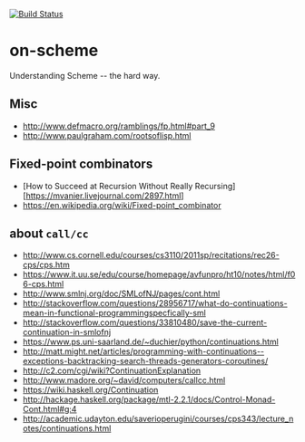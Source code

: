 
[![Build Status](https://travis-ci.org/massimo-nocentini/on-scheme.svg?branch=master)](https://travis-ci.org/massimo-nocentini/on-scheme)

# on-scheme
Understanding Scheme -- the hard way.

## Misc
   - http://www.defmacro.org/ramblings/fp.html#part_9
   - http://www.paulgraham.com/rootsoflisp.html

## Fixed-point combinators
   - [How to Succeed at Recursion Without Really Recursing][https://mvanier.livejournal.com/2897.html]
   - https://en.wikipedia.org/wiki/Fixed-point_combinator 

## about `call/cc` 
   - http://www.cs.cornell.edu/courses/cs3110/2011sp/recitations/rec26-cps/cps.htm
   - https://www.it.uu.se/edu/course/homepage/avfunpro/ht10/notes/html/f06-cps.html
   - http://www.smlnj.org/doc/SMLofNJ/pages/cont.html
   - http://stackoverflow.com/questions/28956717/what-do-continuations-mean-in-functional-programmingspecfically-sml
   - http://stackoverflow.com/questions/33810480/save-the-current-continuation-in-smlofnj
   - https://www.ps.uni-saarland.de/~duchier/python/continuations.html
   - http://matt.might.net/articles/programming-with-continuations--exceptions-backtracking-search-threads-generators-coroutines/
   - http://c2.com/cgi/wiki?ContinuationExplanation
   - http://www.madore.org/~david/computers/callcc.html
   - https://wiki.haskell.org/Continuation
   - http://hackage.haskell.org/package/mtl-2.2.1/docs/Control-Monad-Cont.html#g:4
   - http://academic.udayton.edu/saverioperugini/courses/cps343/lecture_notes/continuations.html
